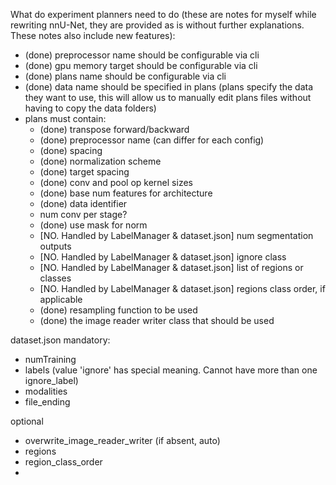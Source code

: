 What do experiment planners need to do (these are notes for myself while rewriting nnU-Net, they are provided as is
without further explanations. These notes also include new features):

- (done) preprocessor name should be configurable via cli
- (done) gpu memory target should be configurable via cli
- (done) plans name should be configurable via cli
- (done) data name should be specified in plans (plans specify the data they want to use, this will allow us to manually
  edit plans files without having to copy the data folders)
- plans must contain:
    - (done) transpose forward/backward
    - (done) preprocessor name (can differ for each config)
    - (done) spacing
    - (done) normalization scheme
    - (done) target spacing
    - (done) conv and pool op kernel sizes
    - (done) base num features for architecture
    - (done) data identifier
    - num conv per stage?
    - (done) use mask for norm
    - [NO. Handled by LabelManager & dataset.json] num segmentation outputs
    - [NO. Handled by LabelManager & dataset.json] ignore class
    - [NO. Handled by LabelManager & dataset.json] list of regions or classes
    - [NO. Handled by LabelManager & dataset.json] regions class order, if applicable
    - (done) resampling function to be used
    - (done) the image reader writer class that should be used

dataset.json
mandatory:

- numTraining
- labels (value 'ignore' has special meaning. Cannot have more than one ignore_label)
- modalities
- file_ending

optional

- overwrite_image_reader_writer (if absent, auto)
- regions
- region_class_order
- 